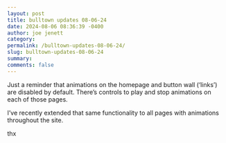 ```yaml
---
layout: post
title: bulltown updates 08-06-24
date: 2024-08-06 08:36:39 -0400
author: joe jenett
category: 
permalink: /bulltown-updates-08-06-24/
slug: bulltown-updates-08-06-24
summary: 
comments: false
---
```

Just a reminder that animations on the homepage and button wall (‘links’) are disabled by default. There’s controls to play and stop animations on each of those pages.

I’ve recently extended that same functionality to all pages with animations throughout the site.

thx


<a style="display:none;" href="https://brid.gy/publish/mastodon"><small>(cross-posted to mastodon)</small></a>
